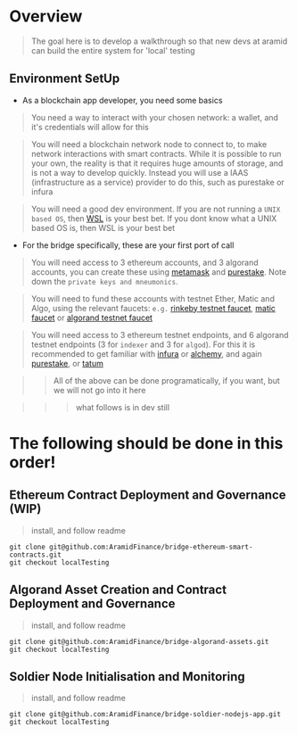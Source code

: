 # Overview

> The goal here is to develop a walkthrough so that new devs at aramid can build the entire system for 'local' testing

## Environment SetUp

- As a blockchain app developer, you need some basics

> You need a way to interact with your chosen network: a wallet, and it's credentials will allow for this

> You will need a blockchain network node to connect to, to make network interactions with smart contracts. While it is possible to run your own, the reality is that it requires huge amounts of storage, and is not a way to develop quickly. Instead you will use a IAAS (infrastructure as a service) provider to do this, such as purestake or infura

> You will need a good dev environment. If you are not running a `UNIX based OS`, then [WSL](https://docs.microsoft.com/en-us/windows/wsl/setup/environment) is your best bet. If you dont know what a UNIX based OS is, then WSL is your best bet

- For the bridge specifically, these are your first port of call

> You will need access to 3 ethereum accounts, and 3 algorand accounts, you can create these using [metamask](https://metamask.io/) and [purestake](https://www.purestake.com/technology/algosigner/). Note down the `private keys and mneumonics`. 

> You will need to fund these accounts with testnet Ether, Matic and Algo, using the relevant faucets: `e.g.` [rinkeby testnet faucet](https://rinkebyfaucet.com/), [matic faucet](https://faucet.polygon.technology/) or [algorand testnet faucet](https://testnet.algoexplorer.io/dispenser)

> You will need access to 3 ethereum testnet endpoints, and 6 algorand testnet endpoints (3 for `indexer` and 3 for `algod`). For this it is recommended to get familiar with [infura](https://infura.io/) or [alchemy](https://www.alchemy.com/), and again [purestake](https://developer.purestake.io/), or [tatum](https://dashboard.tatum.io/)

> > All of the above can be done programatically, if you want, but we will not go into it here

> > > what follows is in dev still

# The following should be done in this order!

## Ethereum Contract Deployment and Governance (WIP)

> install, and follow readme

```
git clone git@github.com:AramidFinance/bridge-ethereum-smart-contracts.git
git checkout localTesting
```

## Algorand Asset Creation and Contract Deployment and Governance

> install, and follow readme

```
git clone git@github.com:AramidFinance/bridge-algorand-assets.git
git checkout localTesting
```

## Soldier Node Initialisation and Monitoring

> install, and follow readme

```
git clone git@github.com:AramidFinance/bridge-soldier-nodejs-app.git
git checkout localTesting
```
